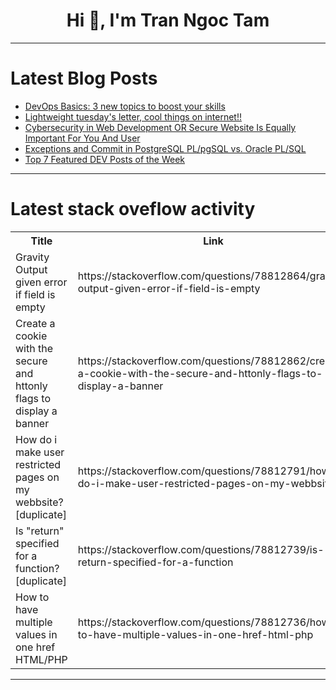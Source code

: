 <h1 align="center">Hi 👋, I'm Tran Ngoc Tam</h1>

---

# Latest Blog Posts 
<!-- BLOG-POST-LIST:START -->
- [DevOps Basics: 3 new topics to boost your skills](https://dev.to/tungbq/devops-basics-3-new-topics-to-boost-your-skills-43ah)
- [Lightweight tuesday&#39;s letter, cool things on internet!!](https://dev.to/shreyvijayvargiya/lightweight-tuesdays-letter-cool-things-on-internet-2i53)
- [Cybersecurity in Web Development OR Secure Website Is Equally Important For You And User](https://dev.to/rashedulhridoy/cybersecurity-in-web-development-or-secure-website-is-equally-important-for-you-and-user-19o8)
- [Exceptions and Commit in PostgreSQL PL/pgSQL vs. Oracle PL/SQL](https://dev.to/aws-heroes/exceptions-and-commit-in-postgresql-plpgsql-vs-oracle-plsql-1nk8)
- [Top 7 Featured DEV Posts of the Week](https://dev.to/devteam/top-7-featured-dev-posts-of-the-week-2751)
<!-- BLOG-POST-LIST:END -->

---

# Latest stack oveflow activity
<table>
  <tr><th>Title</th><th>Link</th></tr>
  <!-- STACKOVERFLOW:START --><tr><td>Gravity Output given error if field is empty</td><td>https://stackoverflow.com/questions/78812864/gravity-output-given-error-if-field-is-empty</td></tr><tr><td>Create a cookie with the secure and httonly flags to display a banner</td><td>https://stackoverflow.com/questions/78812862/create-a-cookie-with-the-secure-and-httonly-flags-to-display-a-banner</td></tr><tr><td>How do i make user restricted pages on my webbsite? [duplicate]</td><td>https://stackoverflow.com/questions/78812791/how-do-i-make-user-restricted-pages-on-my-webbsite</td></tr><tr><td>Is &quot;return&quot; specified for a function? [duplicate]</td><td>https://stackoverflow.com/questions/78812739/is-return-specified-for-a-function</td></tr><tr><td>How to have multiple values in one href HTML/PHP</td><td>https://stackoverflow.com/questions/78812736/how-to-have-multiple-values-in-one-href-html-php</td></tr><!-- STACKOVERFLOW:END -->
</table>

---


